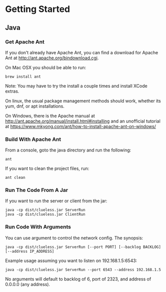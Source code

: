 # Getting Started

## Java
### Get Apache Ant
If you don't already have Apache Ant, you can find a download for 
Apache Ant at <http://ant.apache.org/bindownload.cgi>.

On Mac OSX you should be able to run:

    brew install ant

Note: You may have to try the install a couple times and install XCode extras.

On linux, the usual package management methods should work,
whether its yum, dnf, or apt installations.

On Windows, there is the Apache manual at <http://ant.apache.org/manual/install.html#installing> and an unofficial tutorial at <https://www.mkyong.com/ant/how-to-install-apache-ant-on-windows/>

### Build With Apache Ant
From a console, goto the java directory and run the following:

    ant

If you want to clean the project files, run:

    ant clean

### Run The Code From A Jar
If you want to run the server or client from the jar:

    java -cp dist/clueless.jar ServerRun
    java -cp dist/clueless.jar ClientRun

### Run Code With Arguments
You can use argument to control the network config. The synopsis:

    java -cp dist/clueless.jar ServerRun [--port PORT] [--backlog BACKLOG] [--address IP_ADDRESS]

Example usage assuming you want to listen on 192.168.1.5:6543:

    java -cp dist/clueless.jar ServerRun --port 6543 --address 192.168.1.5

No arguments will default to backlog of 6, port of 2323, and address of 0.0.0.0 (any address).

